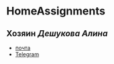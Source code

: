 # HomeAssignments
## Хозяин _Дешукова Алина_
* [почта](mailto:aadeshukova@gmail.com)
* [Telegram](https://t.me/aadeshukova)
